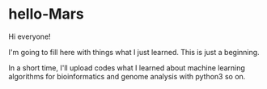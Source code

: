 # hello-Mars

Hi everyone!

I'm going to fill here with things what I just learned. This is just a beginning. 

In a short time, I'll upload codes what I learned about machine learning algorithms for bioinformatics and genome analysis with python3 so on.

